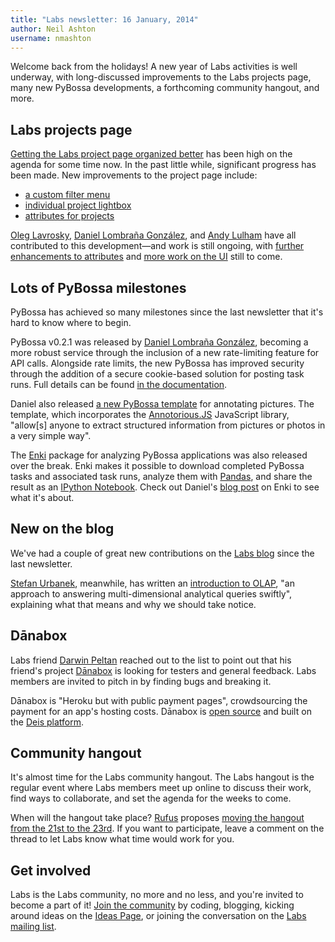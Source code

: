 ```yaml
---
title: "Labs newsletter: 16 January, 2014"
author: Neil Ashton
username: nmashton
---
```


Welcome back from the holidays! A new year of Labs activities is well underway, with long-discussed improvements to the Labs projects page, many new PyBossa developments, a forthcoming community hangout, and more.

## Labs projects page

[Getting the Labs project page organized better][1] has been high on the agenda for some time now. In the past little while, significant progress has been made. New improvements to the project page include:

* [a custom filter menu][2]
* [individual project lightbox][3]
* [attributes for projects][4]

[Oleg Lavrosky][5], [Daniel Lombraña González][6], and [Andy Lulham][7] have all contributed to this development—and work is still ongoing, with [further enhancements to attributes][8] and [more work on the UI][9] still to come.

## Lots of PyBossa milestones

PyBossa has achieved so many milestones since the last newsletter that it's hard to know where to begin.

PyBossa v0.2.1 was released by [Daniel Lombraña González][10], becoming a more robust service through the inclusion of a new rate-limiting feature for API calls. Alongside rate limits, the new PyBossa has improved security through the addition of a secure cookie-based solution for posting task runs. Full details can be found [in the documentation][11].

Daniel also released [a new PyBossa template][12] for annotating pictures. The template, which incorporates the [Annotorious.JS][13] JavaScript library, "allow\[s] anyone to extract structured information from pictures or photos in a very simple way".

The [Enki][14] package for analyzing PyBossa applications was also released over the break. Enki makes it possible to download completed PyBossa tasks and associated task runs, analyze them with [Pandas][15], and share the result as an [IPython Notebook][16]. Check out Daniel's [blog post][17] on Enki to see what it's about.

## New on the blog

We've had a couple of great new contributions on the [Labs blog][18] since the last newsletter.

[Stefan Urbanek][21], meanwhile, has written an [introduction to OLAP][22], "an approach to answering multi-dimensional analytical queries swiftly", explaining what that means and why we should take notice.

## Dānabox

Labs friend [Darwin Peltan][23] reached out to the list to point out that his friend's project [Dānabox][24] is looking for testers and general feedback. Labs members are invited to pitch in by finding bugs and breaking it.

Dānabox is "Heroku but with public payment pages", crowdsourcing the payment for an app's hosting costs. Dānabox is [open source][25] and built on the [Deis platform][26].

## Community hangout

It's almost time for the Labs community hangout. The Labs hangout is the regular event where Labs members meet up online to discuss their work, find ways to collaborate, and set the agenda for the weeks to come.

When will the hangout take place? [Rufus][27] proposes [moving the hangout from the 21st to the 23rd][28]. If you want to participate, leave a comment on the thread to let Labs know what time would work for you.

## Get involved

Labs is the Labs community, no more and no less, and you're invited to become a part of it! [Join the community][29] by coding, blogging, kicking around ideas on the [Ideas Page][30], or joining the conversation on the [Labs mailing list][31].

[1]:	https://github.com/okfn/okfn.github.com/issues/46
[2]:	https://github.com/okfn/okfn.github.com/pull/168
[3]:	https://github.com/okfn/okfn.github.com/pull/165
[4]:	https://github.com/okfn/okfn.github.com/pull/159
[5]:	http://okfnlabs.org/members/loleg/
[6]:	http://okfnlabs.org/members/teleyinex/
[7]:	http://okfnlabs.org/members/andylolz/
[8]:	https://github.com/okfn/okfn.github.com/issues/161
[9]:	https://github.com/okfn/okfn.github.com/issues/160
[10]:	http://okfnlabs.org/members/teleyinex/
[11]:	http://docs.pybossa.com/en/latest/api.html#rate-limiting
[12]:	http://daniellombrana.es/taggingpictures.html
[13]:	http://annotorious.github.io/
[14]:	https://github.com/PyBossa/enki
[15]:	http://pandas.pydata.org/
[16]:	http://ipython.org/notebook.html
[17]:	http://daniellombrana.es/blog/2013/12/16/pybossa-enki.html
[18]:	http://okfnlabs.org/blog/
[20]:	http://okfnlabs.org/blog/2013/12/25/parsing-pdfs.html
[21]:	http://okfnlabs.org/members/Stiivi/
[22]:	http://okfnlabs.org/blog/2014/01/10/olap-introduction.html
[23]:	http://okfn.org/members/darwin/
[24]:	http://danabox.io/
[25]:	https://github.com/danabox
[26]:	http://deis.io/
[27]:	http://okfnlabs.org/members/rgrp
[28]:	https://github.com/okfn/okfn.github.com/issues/167
[29]:	http://okfnlabs.org/join/
[30]:	http://okfnlabs.org/ideas/
[31]:	http://lists.okfn.org/mailman/listinfo/okfn-labs
